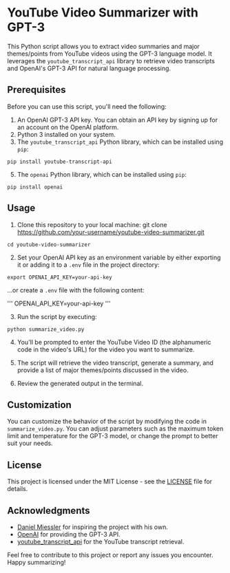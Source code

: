 # YouTube Video Summarizer with GPT-3

This Python script allows you to extract video summaries and major themes/points from YouTube videos using the GPT-3 language model. It leverages the `youtube_transcript_api` library to retrieve video transcripts and OpenAI's GPT-3 API for natural language processing.

## Prerequisites

Before you can use this script, you'll need the following:

1. An OpenAI GPT-3 API key. You can obtain an API key by signing up for an account on the OpenAI platform.
2. Python 3 installed on your system.
3. The `youtube_transcript_api` Python library, which can be installed using `pip`:

```
pip install youtube-transcript-api
```
   
5. The `openai` Python library, which can be installed using `pip`:

```
pip install openai
```

## Usage

1. Clone this repository to your local machine: git clone https://github.com/your-username/youtube-video-summarizer.git

```
cd youtube-video-summarizer
```
   
2. Set your OpenAI API key as an environment variable by either exporting it or adding it to a `.env` file in the project directory:

```
export OPENAI_API_KEY=your-api-key
```

...or create a `.env` file with the following content: 

'''
OPENAI_API_KEY=your-api-key
'''

3. Run the script by executing:

```
python summarize_video.py
```

4. You'll be prompted to enter the YouTube Video ID (the alphanumeric code in the video's URL) for the video you want to summarize.

5. The script will retrieve the video transcript, generate a summary, and provide a list of major themes/points discussed in the video.

6. Review the generated output in the terminal.

## Customization

You can customize the behavior of the script by modifying the code in `summarize_video.py`. You can adjust parameters such as the maximum token limit and temperature for the GPT-3 model, or change the prompt to better suit your needs.

## License

This project is licensed under the MIT License - see the [LICENSE](LICENSE) file for details.

## Acknowledgments

- [Daniel Miessler](https://twitter.com/DanielMiessler) for inspiring the project with his own.
- [OpenAI](https://openai.com) for providing the GPT-3 API.
- [youtube_transcript_api](https://github.com/jdepoix/youtube-transcript-api) for the YouTube transcript retrieval.

Feel free to contribute to this project or report any issues you encounter. Happy summarizing!
